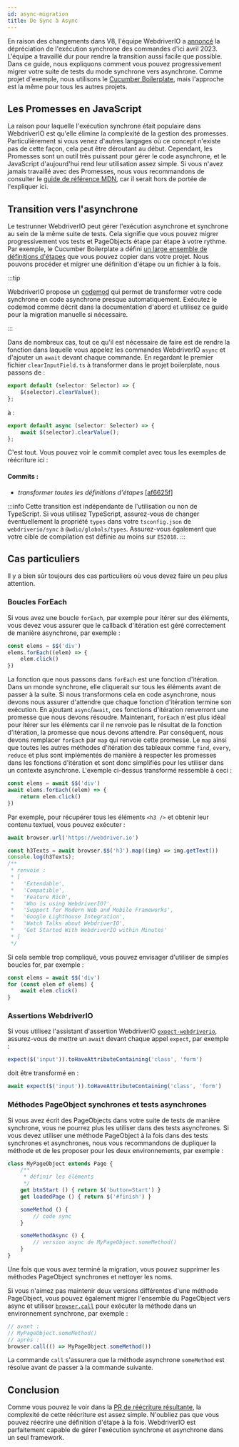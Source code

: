 ```yaml
---
id: async-migration
title: De Sync à Async
---
```


En raison des changements dans V8, l'équipe WebdriverIO a [annoncé](https://webdriver.io/blog/2021/07/28/sync-api-deprecation) la dépréciation de l'exécution synchrone des commandes d'ici avril 2023. L'équipe a travaillé dur pour rendre la transition aussi facile que possible. Dans ce guide, nous expliquons comment vous pouvez progressivement migrer votre suite de tests du mode synchrone vers asynchrone. Comme projet d'exemple, nous utilisons le [Cucumber Boilerplate](https://github.com/webdriverio/cucumber-boilerplate), mais l'approche est la même pour tous les autres projets.

## Les Promesses en JavaScript

La raison pour laquelle l'exécution synchrone était populaire dans WebdriverIO est qu'elle élimine la complexité de la gestion des promesses. Particulièrement si vous venez d'autres langages où ce concept n'existe pas de cette façon, cela peut être déroutant au début. Cependant, les Promesses sont un outil très puissant pour gérer le code asynchrone, et le JavaScript d'aujourd'hui rend leur utilisation assez simple. Si vous n'avez jamais travaillé avec des Promesses, nous vous recommandons de consulter le [guide de référence MDN](https://developer.mozilla.org/en-US/docs/Web/JavaScript/Reference/Global_Objects/Promise), car il serait hors de portée de l'expliquer ici.

## Transition vers l'asynchrone

Le testrunner WebdriverIO peut gérer l'exécution asynchrone et synchrone au sein de la même suite de tests. Cela signifie que vous pouvez migrer progressivement vos tests et PageObjects étape par étape à votre rythme. Par exemple, le Cucumber Boilerplate a défini [un large ensemble de définitions d'étapes](https://github.com/webdriverio/cucumber-boilerplate/tree/main/src/support/action) que vous pouvez copier dans votre projet. Nous pouvons procéder et migrer une définition d'étape ou un fichier à la fois.

:::tip

WebdriverIO propose un [codemod](https://github.com/webdriverio/codemod) qui permet de transformer votre code synchrone en code asynchrone presque automatiquement. Exécutez le codemod comme décrit dans la documentation d'abord et utilisez ce guide pour la migration manuelle si nécessaire.

:::

Dans de nombreux cas, tout ce qu'il est nécessaire de faire est de rendre la fonction dans laquelle vous appelez les commandes WebdriverIO `async` et d'ajouter un `await` devant chaque commande. En regardant le premier fichier `clearInputField.ts` à transformer dans le projet boilerplate, nous passons de :

```ts
export default (selector: Selector) => {
    $(selector).clearValue();
};
```

à :

```ts
export default async (selector: Selector) => {
    await $(selector).clearValue();
};
```

C'est tout. Vous pouvez voir le commit complet avec tous les exemples de réécriture ici :

#### Commits :

- _transformer toutes les définitions d'étapes_ [[af6625f]](https://github.com/webdriverio/cucumber-boilerplate/pull/481/commits/af6625fcd01dc087479e84562f237ecf38b3537d)

:::info
Cette transition est indépendante de l'utilisation ou non de TypeScript. Si vous utilisez TypeScript, assurez-vous de changer éventuellement la propriété `types` dans votre `tsconfig.json` de `webdriverio/sync` à `@wdio/globals/types`. Assurez-vous également que votre cible de compilation est définie au moins sur `ES2018`.
:::

## Cas particuliers

Il y a bien sûr toujours des cas particuliers où vous devez faire un peu plus attention.

### Boucles ForEach

Si vous avez une boucle `forEach`, par exemple pour itérer sur des éléments, vous devez vous assurer que le callback d'itération est géré correctement de manière asynchrone, par exemple :

```js
const elems = $$('div')
elems.forEach((elem) => {
    elem.click()
})
```

La fonction que nous passons dans `forEach` est une fonction d'itération. Dans un monde synchrone, elle cliquerait sur tous les éléments avant de passer à la suite. Si nous transformons cela en code asynchrone, nous devons nous assurer d'attendre que chaque fonction d'itération termine son exécution. En ajoutant `async`/`await`, ces fonctions d'itération renverront une promesse que nous devons résoudre. Maintenant, `forEach` n'est plus idéal pour itérer sur les éléments car il ne renvoie pas le résultat de la fonction d'itération, la promesse que nous devons attendre. Par conséquent, nous devons remplacer `forEach` par `map` qui renvoie cette promesse. Le `map` ainsi que toutes les autres méthodes d'itération des tableaux comme `find`, `every`, `reduce` et plus sont implémentés de manière à respecter les promesses dans les fonctions d'itération et sont donc simplifiés pour les utiliser dans un contexte asynchrone. L'exemple ci-dessus transformé ressemble à ceci :

```js
const elems = await $$('div')
await elems.forEach((elem) => {
    return elem.click()
})
```

Par exemple, pour récupérer tous les éléments `<h3 />` et obtenir leur contenu textuel, vous pouvez exécuter :

```js
await browser.url('https://webdriver.io')

const h3Texts = await browser.$$('h3').map((img) => img.getText())
console.log(h3Texts);
/**
 * renvoie :
 * [
 *   'Extendable',
 *   'Compatible',
 *   'Feature Rich',
 *   'Who is using WebdriverIO?',
 *   'Support for Modern Web and Mobile Frameworks',
 *   'Google Lighthouse Integration',
 *   'Watch Talks about WebdriverIO',
 *   'Get Started With WebdriverIO within Minutes'
 * ]
 */
```

Si cela semble trop compliqué, vous pouvez envisager d'utiliser de simples boucles for, par exemple :

```js
const elems = await $$('div')
for (const elem of elems) {
    await elem.click()
}
```

### Assertions WebdriverIO

Si vous utilisez l'assistant d'assertion WebdriverIO [`expect-webdriverio`](https://webdriver.io/docs/api/expect-webdriverio), assurez-vous de mettre un `await` devant chaque appel `expect`, par exemple :

```ts
expect($('input')).toHaveAttributeContaining('class', 'form')
```

doit être transformé en :

```ts
await expect($('input')).toHaveAttributeContaining('class', 'form')
```

### Méthodes PageObject synchrones et tests asynchrones

Si vous avez écrit des PageObjects dans votre suite de tests de manière synchrone, vous ne pourrez plus les utiliser dans des tests asynchrones. Si vous devez utiliser une méthode PageObject à la fois dans des tests synchrones et asynchrones, nous vous recommandons de dupliquer la méthode et de les proposer pour les deux environnements, par exemple :

```js
class MyPageObject extends Page {
    /**
     * définir les éléments
     */
    get btnStart () { return $('button=Start') }
    get loadedPage () { return $('#finish') }

    someMethod () {
        // code sync
    }

    someMethodAsync () {
        // version async de MyPageObject.someMethod()
    }
}
```

Une fois que vous avez terminé la migration, vous pouvez supprimer les méthodes PageObject synchrones et nettoyer les noms.

Si vous n'aimez pas maintenir deux versions différentes d'une méthode PageObject, vous pouvez également migrer l'ensemble du PageObject vers async et utiliser [`browser.call`](https://webdriver.io/docs/api/browser/call) pour exécuter la méthode dans un environnement synchrone, par exemple :

```js
// avant :
// MyPageObject.someMethod()
// après :
browser.call(() => MyPageObject.someMethod())
```

La commande `call` s'assurera que la méthode asynchrone `someMethod` est résolue avant de passer à la commande suivante.

## Conclusion

Comme vous pouvez le voir dans la [PR de réécriture résultante](https://github.com/webdriverio/cucumber-boilerplate/pull/481/files), la complexité de cette réécriture est assez simple. N'oubliez pas que vous pouvez réécrire une définition d'étape à la fois. WebdriverIO est parfaitement capable de gérer l'exécution synchrone et asynchrone dans un seul framework.